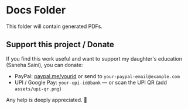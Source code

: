 # Docs Folder

This folder will contain generated PDFs.
## Support this project / Donate

If you find this work useful and want to support my daughter's education (Saneha Saini), you can donate:

- PayPal: [paypal.me/yourid](https://paypal.me/yourid) or send to `your-paypal-email@example.com`
- UPI / Google Pay: `your-upi-id@bank` — or scan the UPI QR (add `assets/upi-qr.png`)

Any help is deeply appreciated. 🙏

